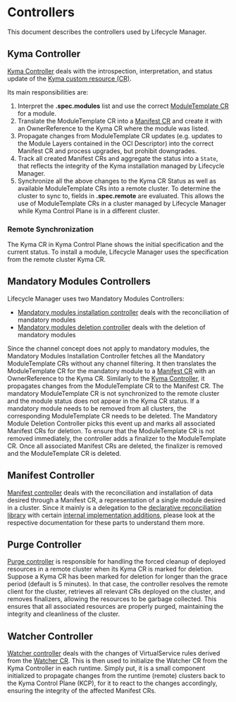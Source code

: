 # Controllers

This document describes the controllers used by Lifecycle Manager.

## Kyma Controller

[Kyma Controller](../../internal/controller/kyma/controller.go) deals with the introspection, interpretation, and status update of the [Kyma custom resource (CR)](../../api/v1beta2/kyma_types.go).

Its main responsibilities are:

1. Interpret the **.spec.modules** list and use the correct [ModuleTemplate CR](../../api/v1beta2/moduletemplate_types.go) for a module.
2. Translate the ModuleTemplate CR into a [Manifest CR](../../api/v1beta2/manifest_types.go) and create it with an OwnerReference to the Kyma CR where the module was listed.
3. Propagate changes from ModuleTemplate CR updates (e.g. updates to the Module Layers contained in the OCI Descriptor) into the correct Manifest CR and process upgrades, but prohibit downgrades.
4. Track all created Manifest CRs and aggregate the status into a `State`, that reflects the integrity of the Kyma installation managed by Lifecycle Manager.
5. Synchronize all the above changes to the Kyma CR Status as well as available ModuleTemplate CRs into a remote cluster.
To determine the cluster to sync to, fields in **.spec.remote** are evaluated.
This allows the use of ModuleTemplate CRs in a cluster managed by Lifecycle Manager while Kyma Control Plane is in a different cluster.

### Remote Synchronization

The Kyma CR in Kyma Control Plane shows the initial specification and the current status. To install a module, Lifecycle Manager uses the specification from the remote cluster Kyma CR.

## Mandatory Modules Controllers

Lifecycle Manager uses two Mandatory Modules Controllers:

* [Mandatory modules installation controller](../../internal/controller/mandatorymodule/installation_controller.go) deals with the reconciliation of mandatory modules
* [Mandatory modules deletion controller](../../internal/controller/mandatorymodule/deletion_controller.go) deals with the deletion of mandatory modules

Since the channel concept does not apply to mandatory modules, the Mandatory Modules Installation Controller fetches all the Mandatory ModuleTemplate CRs without any channel filtering. It then translates the ModuleTemplate CR for the mandatory module to a [Manifest CR](../../api/v1beta2/manifest_types.go) with an OwnerReference to the Kyma CR. Similarly to the [Kyma Controller](../../internal/controller/kyma/controller.go),
it propagates changes from the ModuleTemplate CR to the Manifest CR. The mandatory ModuleTemplate CR is not synchronized to the remote cluster and the module status does not appear in the Kyma CR status. If a mandatory module needs to be removed from all clusters, the corresponding ModuleTemplate CR needs to be deleted. The Mandatory Module Deletion Controller picks this event up and marks all associated Manifest CRs for deletion. To ensure that the ModuleTemplate CR is not removed immediately, the controller adds a finalizer to the ModuleTemplate CR. Once all associated Manifest CRs are deleted, the finalizer is removed and the ModuleTemplate CR is deleted.

## Manifest Controller

[Manifest controller](../../internal/controller/manifest/controller.go) deals with the reconciliation and installation of data desired through a Manifest CR, a representation of a single module desired in a cluster.
Since it mainly is a delegation to the [declarative reconciliation library](../../internal/declarative/) with certain [internal implementation additions](../../internal/manifest/README.md), please look at the respective documentation for these parts to understand them more.

## Purge Controller

[Purge controller](../../internal/controller/purge/controller.go) is responsible for handling the forced cleanup of deployed resources in a remote cluster when its Kyma CR is marked for deletion.
Suppose a Kyma CR has been marked for deletion for longer than the grace period (default is 5 minutes). In that case, the controller resolves the remote client for the cluster, retrieves all relevant CRs deployed on the cluster, and removes finalizers, allowing the resources to be garbage collected. This ensures that all associated resources are properly purged, maintaining the integrity and cleanliness of the cluster.

## Watcher Controller

[Watcher controller](../../internal/controller/watcher/controller.go) deals with the changes of VirtualService rules derived from the [Watcher CR](../../api/v1beta2/watcher_types.go). This is then used to initialize the Watcher CR from the Kyma Controller in each runtime. Simply put, it is a small component initialized to propagate changes from the runtime (remote) clusters back to the Kyma Control Plane (KCP), for it to react to the changes accordingly, ensuring the integrity of the affected Manifest CRs.
